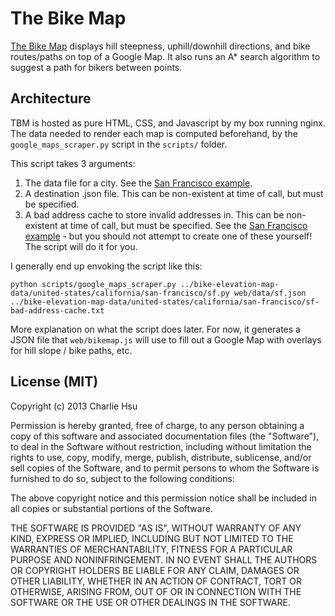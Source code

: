 # The Bike Map

[The Bike Map](http://thebikemap.com) displays hill steepness, uphill/downhill directions, and
bike routes/paths on top of a Google Map. It also runs an A\* search algorithm to suggest
a path for bikers between points.

## Architecture

TBM is hosted as pure HTML, CSS, and Javascript by my box running nginx. The data needed to
render each map is computed beforehand, by the `google_maps_scraper.py` script in the
`scripts/` folder.

This script takes 3 arguments:

1. The data file for a city. See the [San Francisco example](https://github.com/vmdx/bike-elevation-map-data/blob/master/united-states/california/san-francisco/sf.py).
2. A destination .json file. This can be non-existent at time of call, but must be specified.
3. A bad address cache to store invalid addresses in. This can be non-existent at time of call, but must be specified. See the [San Francisco example](https://github.com/vmdx/bike-elevation-map-data/blob/master/united-states/california/san-francisco/sf-bad-address-cache.txt) - but you should not attempt to create one of these yourself! The script will do it for you.

I generally end up envoking the script like this:

    python scripts/google_maps_scraper.py ../bike-elevation-map-data/united-states/california/san-francisco/sf.py web/data/sf.json ../bike-elevation-map-data/united-states/california/san-francisco/sf-bad-address-cache.txt

More explanation on what the script does later. For now, it generates a JSON file that `web/bikemap.js`
will use to fill out a Google Map with overlays for hill slope / bike paths, etc.

## License (MIT)
Copyright (c) 2013 Charlie Hsu

Permission is hereby granted, free of charge, to any person obtaining a copy of this software and associated documentation files (the "Software"), to deal in the Software without restriction, including without limitation the rights to use, copy, modify, merge, publish, distribute, sublicense, and/or sell copies of the Software, and to permit persons to whom the Software is furnished to do so, subject to the following conditions:

The above copyright notice and this permission notice shall be included in all copies or substantial portions of the Software.

THE SOFTWARE IS PROVIDED "AS IS", WITHOUT WARRANTY OF ANY KIND, EXPRESS OR IMPLIED, INCLUDING BUT NOT LIMITED TO THE WARRANTIES OF MERCHANTABILITY, FITNESS FOR A PARTICULAR PURPOSE AND NONINFRINGEMENT. IN NO EVENT SHALL THE AUTHORS OR COPYRIGHT HOLDERS BE LIABLE FOR ANY CLAIM, DAMAGES OR OTHER LIABILITY, WHETHER IN AN ACTION OF CONTRACT, TORT OR OTHERWISE, ARISING FROM, OUT OF OR IN CONNECTION WITH THE SOFTWARE OR THE USE OR OTHER DEALINGS IN THE SOFTWARE.
